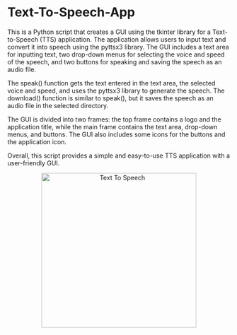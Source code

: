 # Text-To-Speech-App
This is a Python script that creates a GUI using the tkinter library for a Text-to-Speech (TTS) application. 
The application allows users to input text and convert it into speech using the pyttsx3 library. The GUI includes a text area for inputting text, two drop-down menus for selecting the voice and speed of the speech, and two buttons for speaking and saving the speech as an audio file.

The speak() function gets the text entered in the text area, the selected voice and speed, and uses the pyttsx3 library to generate the speech. The download() function is similar to speak(), but it saves the speech as an audio file in the selected directory.

The GUI is divided into two frames: the top frame contains a logo and the application title, while the main frame contains the text area, drop-down menus, and buttons. The GUI also includes some icons for the buttons and the application icon.

Overall, this script provides a simple and easy-to-use TTS application with a user-friendly GUI.


<p align="center">
  <img src="[Text To Speech](https://github.com/copatech/Text-To-Speech-App/blob/main/Text%20to%20Speech.png?raw=true)" width="350" alt="Text To Speech">
</p>




